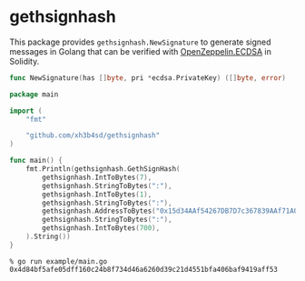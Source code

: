 # gethsignhash

This package provides `gethsignhash.NewSignature` to generate signed messages in
Golang that can be verified with [OpenZeppelin.ECDSA] in Solidity.

```go
func NewSignature(has []byte, pri *ecdsa.PrivateKey) ([]byte, error)
```

```go
package main

import (
	"fmt"

	"github.com/xh3b4sd/gethsignhash"
)

func main() {
	fmt.Println(gethsignhash.GethSignHash(
		gethsignhash.IntToBytes(7),
		gethsignhash.StringToBytes(":"),
		gethsignhash.IntToBytes(1),
		gethsignhash.StringToBytes(":"),
		gethsignhash.AddressToBytes("0x15d34AAf54267DB7D7c367839AAf71A00a2C6A65"),
		gethsignhash.StringToBytes(":"),
		gethsignhash.IntToBytes(700),
	).String())
}
```

```
% go run example/main.go
0x4d84bf5afe05dff160c24b8f734d46a6260d39c21d4551bfa406baf9419aff53
```

[OpenZeppelin.ECDSA]: https://docs.openzeppelin.com/contracts/5.x/api/utils#ECDSA
